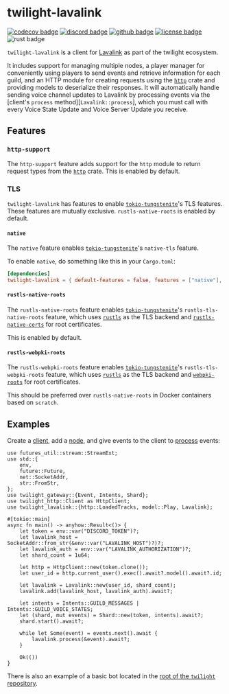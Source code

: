# twilight-lavalink

[![codecov badge][]][codecov link] [![discord badge][]][discord link] [![github badge][]][github link] [![license badge][]][license link] ![rust badge]

`twilight-lavalink` is a client for [Lavalink] as part of the twilight
ecosystem.

It includes support for managing multiple nodes, a player manager for
conveniently using players to send events and retrieve information for each
guild, and an HTTP module for creating requests using the [`http`] crate and
providing models to deserialize their responses. It will automatically
handle sending voice channel updates to Lavalink by processing events via
the [client's `process` method][`Lavalink::process`], which you must call
with every Voice State Update and Voice Server Update you receive.

## Features

### `http-support`

The `http-support` feature adds support for the `http` module to return
request types from the [`http`] crate. This is enabled by default.

### TLS

`twilight-lavalink` has features to enable [`tokio-tungstenite`]'s TLS
features. These features are mutually exclusive. `rustls-native-roots` is enabled by
default.

#### `native`

The `native` feature enables [`tokio-tungstenite`]'s `native-tls` feature.

To enable `native`, do something like this in your `Cargo.toml`:

```toml
[dependencies]
twilight-lavalink = { default-features = false, features = ["native"], version = "0.2" }
```

#### `rustls-native-roots`

The `rustls-native-roots` feature enables [`tokio-tungstenite`]'s `rustls-tls-native-roots` feature,
which uses [`rustls`] as the TLS backend and [`rustls-native-certs`] for root certificates.

This is enabled by default.

#### `rustls-webpki-roots`

The `rustls-webpki-roots` feature enables [`tokio-tungstenite`]'s `rustls-tls-webpki-roots` feature,
which uses [`rustls`] as the TLS backend and [`webpki-roots`] for root certificates.

This should be preferred over `rustls-native-roots` in Docker containers based on `scratch`.

## Examples

Create a [client], add a [node], and give events to the client to [process]
events:

```rust,no_run
use futures_util::stream::StreamExt;
use std::{
    env,
    future::Future,
    net::SocketAddr,
    str::FromStr,
};
use twilight_gateway::{Event, Intents, Shard};
use twilight_http::Client as HttpClient;
use twilight_lavalink::{http::LoadedTracks, model::Play, Lavalink};

#[tokio::main]
async fn main() -> anyhow::Result<()> {
    let token = env::var("DISCORD_TOKEN")?;
    let lavalink_host = SocketAddr::from_str(&env::var("LAVALINK_HOST")?)?;
    let lavalink_auth = env::var("LAVALINK_AUTHORIZATION")?;
    let shard_count = 1u64;

    let http = HttpClient::new(token.clone());
    let user_id = http.current_user().exec().await?.model().await?.id;

    let lavalink = Lavalink::new(user_id, shard_count);
    lavalink.add(lavalink_host, lavalink_auth).await?;

    let intents = Intents::GUILD_MESSAGES | Intents::GUILD_VOICE_STATES;
    let (shard, mut events) = Shard::new(token, intents).await?;
    shard.start().await?;

    while let Some(event) = events.next().await {
        lavalink.process(&event).await?;
    }

    Ok(())
}
```

There is also an example of a basic bot located in the [root of the
`twilight` repository][github examples link].

[Lavalink]: https://github.com/freyacodes/Lavalink
[`http`]: https://crates.io/crates/http
[`rustls`]: https://crates.io/crates/rustls
[`rustls-native-certs`]: https://crates.io/crates/rustls-native-certs
[`tokio-tungstenite`]: https://crates.io/crates/tokio-tungstenite
[`webpki-roots`]: https://crates.io/crates/webpki-roots
[client]: Lavalink
[codecov badge]: https://img.shields.io/codecov/c/gh/twilight-rs/twilight?logo=codecov&style=for-the-badge&token=E9ERLJL0L2
[codecov link]: https://app.codecov.io/gh/twilight-rs/twilight/
[discord badge]: https://img.shields.io/discord/745809834183753828?color=%237289DA&label=discord%20server&logo=discord&style=for-the-badge
[discord link]: https://discord.gg/7jj8n7D
[github badge]: https://img.shields.io/badge/github-twilight-6f42c1.svg?style=for-the-badge&logo=github
[github examples link]: https://github.com/twilight-rs/twilight/tree/main/examples
[github link]: https://github.com/twilight-rs/twilight
[license badge]: https://img.shields.io/badge/license-ISC-blue.svg?style=for-the-badge&logo=pastebin
[license link]: https://github.com/twilight-rs/twilight/blob/main/LICENSE.md
[node]: Node
[process]: Lavalink::process
[rust badge]: https://img.shields.io/badge/rust-1.60+-93450a.svg?style=for-the-badge&logo=rust
